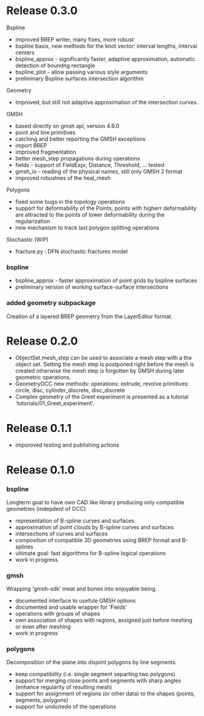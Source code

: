 # Release 0.3.0
Bspline
- improved BREP writer, many fixes, more robust
- bspline basis, new methods for the knot vector: interval lengths, interval centers
- bspline_approx - significantly faster, adaptive approximation, automatic detection of boundng rectangle
- bspline_plot - allow passing various style arguments
- preliminary Bspline surfaces intersection algorithm

Geometry
- Improved, but still not adaptive approximation of the intersection curves.


GMSH
- based directly on gmsh api, version 4.6.0
- point and line primitives
- catching and better reporting the GMSH exceptions
- import BREP
- improved fragmentation
- better mesh_step propagations during operations 
- fields - support of FieldExpr, Distance, Threshold, ... tested
- gmsh_io - reading of the physical names, still only GMSH 2 format
- improved robustnes of the heal_mesh

Polygons
- fixed some bugs in the topology operations
- support for deformability of the Points, points with higherr deformability are attracted 
  to the points of lower deformability during the regularization
- new mechanism to track last polygon splitting operations

Stochastic (WIP)
- fracture.py : DFN stochastic fractures model





### bspline

- bspline_approx - faster approximation of point grids by bspline surfaces
- preliminary version of working surface-surface intersections

### added geometry subpackage
Creation of a layered BREP geometry from the LayerEditor format.

# Release 0.2.0
- ObjectSet.mesh_step can be used to associate a mesh step with a the object set.
  Setting the mesh step is postponed right before the mesh is created otherwise the mesh step is forgotten by GMSH
  during later geometric operations.
- GeometryOCC new methods:
  operations: extrude, revolve
  primitives: circle, disc, cylinder_discrete, disc_discrete
- Complex geometry of the Greet experiment is presented as a tutorial 'tutorials/01_Greet_experiment'.

# Release 0.1.1

- imporoved testing and publishing actions

# Release 0.1.0

### bspline
Longterm goal to have own CAD like library producing only compatible geometries (indepdent of OCC).

- representation of B-spline curves and surfaces
- approximation of point clouds by B-spline curves and surfaces
- intersections of curves and surfaces
- composition of compatible 3D geometries using BREP format and B-splines
- ultimate goal: fast algorithms for B-spline logical operations
- work in progress

### gmsh
Wrapping 'gmsh-sdk' meat and bones into enjoyable being.

- documented interface to usefule GMSH options
- documented and usable wrapper for 'Fields'
- operations with groups of shapes
- own association of shapes with regions, assigned just before meshing or even after meshing
- work in progress

### polygons
Decomposition of the plane into disjoint polygons by line segments. 

- keep compatibility (i.e. single segment separting two polygons)
- support for merging close points and segments with sharp angles (enhance regularity of resulting mesh)
- support for assignment of regions (or other data) to the shapes (points, segments, polygons)
- support for undo/redo of the operations





